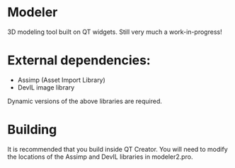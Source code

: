 # Modeler
3D modeling tool built on QT widgets. Still very much a work-in-progress!

# External dependencies:

- Assimp (Asset Import Library)
- DevIL image library

Dynamic versions of the above libraries are required.

# Building

It is recommended that you build inside QT Creator. You will need to modify the locations of the Assimp and DevIL libraries in modeler2.pro. 

